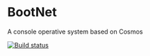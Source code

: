 # BootNet
A console operative system based on Cosmos

[![Build status](https://ci.appveyor.com/api/projects/status/negjf09e47kh0qhg?svg=true)](https://ci.appveyor.com/project/PtoBuon/bootnet)


